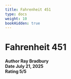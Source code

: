 ```yaml
---
title: Fahrenheit 451
type: docs
weight: 10
bookHidden: true
---
```


# **Fahrenheit 451**

<h4>Author <span class='book_header'>Ray Bradbury</span></br>Date <span class='book_header'>July 21, 2025</span></br>Rating <span class='book_header'>5/5</span></h4>